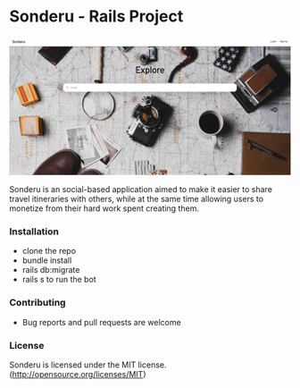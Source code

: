 # Sonderu - Rails Project

![alt text](app/assets/images/sonderu.png?raw=true "Sonderu")

Sonderu is an social-based application aimed to make it easier to share travel itineraries with others, while at the same time allowing users to monetize from their hard work spent creating them.


### Installation
* clone the repo
* bundle install
* rails db:migrate
* rails s to run the bot

### Contributing
* Bug reports and pull requests are welcome

### License
Sonderu is licensed under the MIT license. (http://opensource.org/licenses/MIT)
